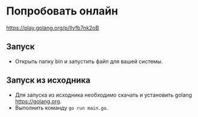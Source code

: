 # Попробовать онлайн
https://play.golang.org/p/llvfb7nk2oB

## Запуск
- Открыть папку bin и запустить файл для вашей системы.

## Запуск из исходника
- Для запуска из исходника необходимо скачать и установить golang https://golang.org.
- Выполнить команду `go run main.go`.

